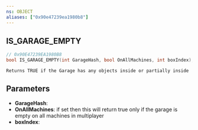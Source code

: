 ```yaml
---
ns: OBJECT
aliases: ["0x90e47239ea1980b8"]
---
```

## IS_GARAGE_EMPTY

```c
// 0x90E47239EA1980B8
bool IS_GARAGE_EMPTY(int GarageHash, bool OnAllMachines, int boxIndex);
```

```
Returns TRUE if the Garage has any objects inside or partially inside
```

## Parameters
* **GarageHash**: 
* **OnAllMachines**: if set then this will return true only if the garage is empty on all machines in multiplayer
* **boxIndex**: 
